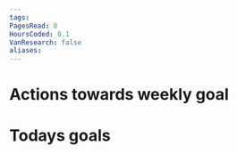 ```yaml
---
tags: 
PagesRead: 8
HoursCoded: 0.1
VanResearch: false
aliases:
---
```

# Actions towards weekly goal
# Todays goals